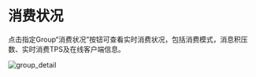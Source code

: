 # 消费状况

点击指定Group“消费状况”按钮可查看实时消费状况，包括消费模式，消息积压数、实时消费TPS及在线客户端信息。

![group_detail](/rocketmq/images/group_detail.png)